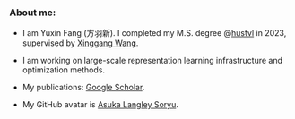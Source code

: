 ### About me: 

- I am Yuxin Fang (方羽新). I completed my M.S. degree @[hustvl](https://github.com/hustvl) in 2023, supervised by [Xinggang Wang](https://xwcv.github.io/).

- I am working on large-scale representation learning infrastructure and optimization methods.

- My publications: [Google Scholar](https://bit.ly/yxf_pub).

- My GitHub avatar is [Asuka Langley Soryu](https://en.wikipedia.org/wiki/Asuka_Langley_Soryu).
